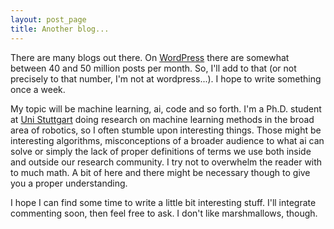 ```yaml
---
layout: post_page
title: Another blog...
---
```


There are many blogs out there. On [WordPress](https://wordpress.com/activity/posting/) there are somewhat between 40 and 50 million posts per month. So,
I'll add to that (or not precisely to that number, I'm not at wordpress...). I
hope to write something once a week. 

My topic will be machine learning, ai, code and so forth. I'm a Ph.D. student at
[Uni Stuttgart](http://ipvs.informatik.uni-stuttgart.de/mlr/) doing research on
machine learning methods in the broad area of robotics, so I often stumble upon
interesting things. Those might be interesting algorithms, misconceptions of a
broader audience to what ai can solve or simply the lack of proper definitions
of terms we use both inside and outside our research community. I try not to
overwhelm the reader with to much math. A bit of here and there might be
necessary though to give you a proper understanding. 

I hope I can find some time to write a little bit interesting stuff. I'll
integrate commenting soon, then feel free to ask. I don't 
like marshmallows, though.
